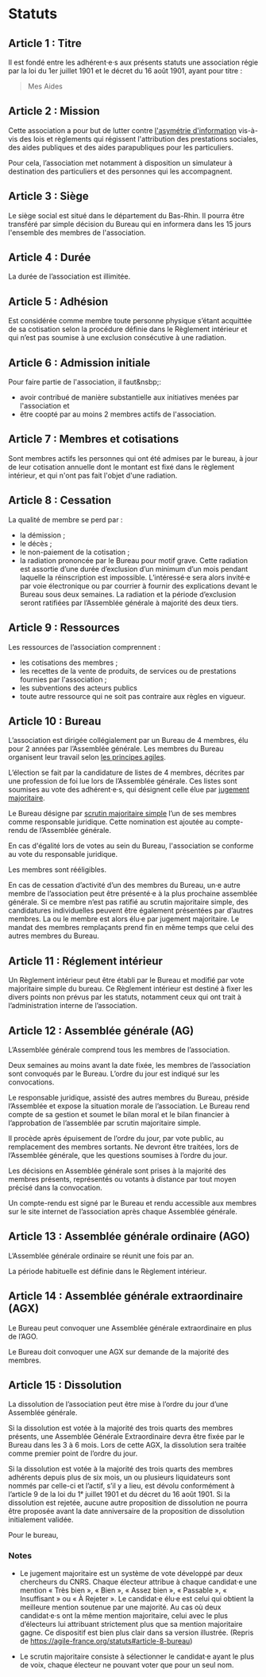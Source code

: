 ---
---
# Statuts

## Titre

Il est fondé entre les adhérent‧e‧s aux présents statuts une association régie par la loi du 1er juillet 1901 et le décret du 16 août 1901, ayant pour titre :

> Mes Aides


## Mission

Cette association a pour but de lutter contre [l'asymétrie d'information](https://fr.wikipedia.org/wiki/Asym%C3%A9trie_d'information) vis-à-vis des lois et règlements qui régissent l'attribution des prestations sociales, des aides publiques et des aides parapubliques pour les particuliers.

Pour cela, l’association met notamment à disposition un simulateur à destination des particuliers et des personnes qui les accompagnent.


## Siège

Le siège social est situé dans le département du Bas-Rhin. Il pourra être transféré par simple décision du Bureau qui en informera dans les 15 jours l'ensemble des membres de l'association.


## Durée

La durée de l’association est illimitée.


## Adhésion

Est considérée comme membre toute personne physique s’étant acquittée de sa cotisation selon la procédure définie dans le Règlement intérieur et qui n’est pas soumise à une exclusion consécutive à une radiation.


## Admission initiale

Pour faire partie de l'association, il faut&nsbp;:
- avoir contribué de manière substantielle aux initiatives menées par l'association et
- être coopté par au moins 2 membres actifs de l'association.


## Membres et cotisations

Sont membres actifs les personnes qui ont été admises par le bureau, à jour de leur cotisation annuelle dont le montant est fixé dans le règlement intérieur, et qui n'ont pas fait l'objet d'une radiation.


## Cessation

La qualité de membre se perd par&nbsp;:

- la démission&nbsp;;
- le décès&nbsp;;
- le non-paiement de la cotisation&nbsp;;
- la radiation prononcée par le Bureau pour motif grave. Cette radiation est assortie d’une durée d’exclusion d’un minimum d’un mois pendant laquelle la réinscription est impossible. L’intéressé·e sera alors invité·e par voie électronique ou par courrier à fournir des explications devant le Bureau sous deux semaines. La radiation et la période d’exclusion seront ratifiées par l’Assemblée générale à majorité des deux tiers.


## Ressources

Les ressources de l’association comprennent :

- les cotisations des membres&nbsp;;
- les recettes de la vente de produits, de services ou de prestations fournies par l'association&nbsp;;
- les subventions des acteurs publics&nbsp;
- toute autre ressource qui ne soit pas contraire aux règles en vigueur.


## Bureau

L’association est dirigée collégialement par un Bureau de 4 membres, élu pour 2 années par l’Assemblée générale. Les membres du Bureau organisent leur travail selon [les principes agiles](https://agilemanifesto.org/iso/fr/manifesto.html).

L’élection se fait par la candidature de listes de 4 membres, décrites par une profession de foi lue lors de l’Assemblée générale. Ces listes sont soumises au vote des adhérent·e·s, qui désignent celle élue par [jugement majoritaire](#jugement-majoritaire).

Le Bureau désigne par [scrutin majoritaire simple](#scrutin-majoritaire) l’un de ses membres comme responsable juridique. Cette nomination est ajoutée au compte-rendu de l’Assemblée générale.

En cas d'égalité lors de votes au sein du Bureau, l'association se conforme au vote du responsable juridique.

Les membres sont rééligibles.

En cas de cessation d’activité d’un des membres du Bureau, un·e autre membre de l’association peut être présenté·e à la plus prochaine assemblée générale. Si ce membre n’est pas ratifié au scrutin majoritaire simple, des candidatures individuelles peuvent être également présentées par d’autres membres. La ou le membre est alors élu·e par jugement majoritaire. Le mandat des membres remplaçants prend fin en même temps que celui des autres membres du Bureau.


## Réglement intérieur

Un Règlement intérieur peut être établi par le Bureau et modifié par vote majoritaire simple du bureau. Ce Règlement intérieur est destiné à fixer les divers points non prévus par les statuts, notamment ceux qui ont trait à l’administration interne de l’association.


## Assemblée générale (AG)

L’Assemblée générale comprend tous les membres de l’association.

Deux semaines au moins avant la date fixée, les membres de l’association sont convoqués par le Bureau. L’ordre du jour est indiqué sur les convocations.

Le responsable juridique, assisté des autres membres du Bureau, préside l’Assemblée et expose la situation morale de l’association. Le Bureau rend compte de sa gestion et soumet le bilan moral et le bilan financier à l’approbation de l’assemblée par scrutin majoritaire simple.

Il procède après épuisement de l’ordre du jour, par vote public, au remplacement des membres sortants. Ne devront être traitées, lors de l’Assemblée générale, que les questions soumises à l’ordre du jour.

Les décisions en Assemblée générale sont prises à la majorité des membres présents, représentés ou votants à distance par tout moyen précisé dans la convocation.

Un compte-rendu est signé par le Bureau et rendu accessible aux membres sur le site internet de l’association après chaque Assemblée générale.


## Assemblée générale ordinaire (AGO)

L’Assemblée générale ordinaire se réunit une fois par an.

La période habituelle est définie dans le Règlement intérieur.


## Assemblée générale extraordinaire (AGX)

Le Bureau peut convoquer une Assemblée générale extraordinaire en plus de l’AGO.

Le Bureau doit convoquer une AGX sur demande de la majorité des membres.


## Dissolution

La dissolution de l’association peut être mise à l’ordre du jour d’une Assemblée générale.

Si la dissolution est votée à la majorité des trois quarts des membres présents, une Assemblée Générale Extraordinaire devra être fixée par le Bureau dans les 3 à 6 mois. Lors de cette AGX, la dissolution sera traitée comme premier point de l’ordre du jour.

Si la dissolution est votée à la majorité des trois quarts des membres adhérents depuis plus de six mois, un ou plusieurs liquidateurs sont nommés par celle-ci et l’actif, s’il y a lieu, est dévolu conformément à l’article 9 de la loi du 1ᵉ juillet 1901 et du décret du 16 août 1901. Si la dissolution est rejetée, aucune autre proposition de dissolution ne pourra être proposée avant la date anniversaire de la proposition de dissolution initialement validée.

Pour le bureau,

### Notes

- <span id="jugement-majoritaire" />Le jugement majoritaire est un système de vote développé par deux chercheurs du CNRS. Chaque électeur attribue à chaque candidat·e une mention « Très bien », « Bien », « Assez bien », « Passable », « Insuffisant » ou « À Rejeter ». Le candidat·e élu·e est celui qui obtient la meilleure mention soutenue par une majorité. Au cas où deux candidat·e·s ont la même mention majoritaire, celui avec le plus d’électeurs lui attribuant strictement plus que sa mention majoritaire gagne. Ce dispositif est bien plus clair dans sa version illustrée. (Repris de https://agile-france.org/statuts#article-8-bureau)

- <span id="scrutin-majoritaire" />Le scrutin majoritaire consiste à sélectionner le candidat·e ayant le plus de voix, chaque électeur ne pouvant voter que pour un seul nom.

<style type="text/css">
  body {
    counter-reset: article;
  }

  h2::before {
    counter-increment: article;
    content: "Article " counter(article) " : ";
  }
</style>
